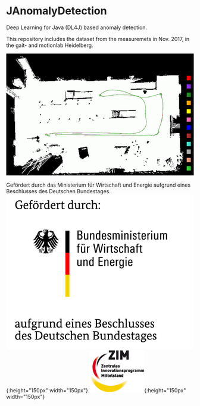 # JAnomalyDetection
Deep Learning for Java (DL4J) based anomaly detection.

This repository includes the dataset from the measuremets in Nov. 2017, in the gait- and motionlab Heidelberg.

![Fig. 1](/images/parcours.png)

Gefördert durch das Ministerium für Wirtschaft und Energie aufgrund eines Beschlusses des Deutschen Bundestages.
![](/images/logo-bmwi.jpg){:height="150px" width="150px"} ![](/images/zimlogo.png){:height="150px" width="150px"}
